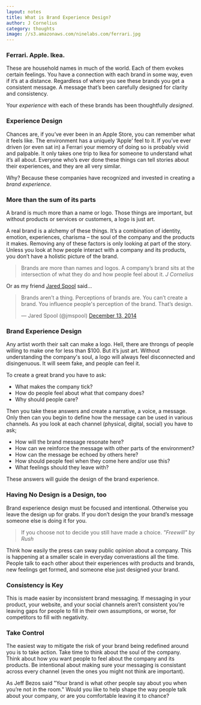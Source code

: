 ```yaml
---
layout: notes
title: What is Brand Experience Design?
author: J Cornelius
category: thoughts
image: //s3.amazonaws.com/ninelabs.com/ferrari.jpg
---
```

### Ferrari. Apple. Ikea.
These are household names in much of the world. Each of them evokes certain feelings. You have a connection with each brand in some way, even if it’s at a distance. Regardless of where you see these brands you get a consistent message. A message that’s been carefully designed for clarity and consistency.

Your *experience* with each of these brands has been thoughtfully *designed*.

### Experience Design
Chances are, if you’ve ever been in an Apple Store, you can remember what it feels like. The environment has a uniquely ‘Apple’ feel to it. If you’ve ever driven (or even sat in) a Ferrari your memory of doing so is probably vivid and palpable. It only takes one trip to Ikea for someone to understand what it’s all about. Everyone who’s ever done these things can tell stories about their experiences, and they are all very similar.

Why? Because these companies have recognized and invested in creating a *brand experience*.

### More than the sum of its parts
A brand is much more than a name or logo. Those things are important, but without products or services or customers, a logo is just art.

A real brand is a alchemy of these things. It’s a combination of identity, emotion, experiences, charisma – the soul of the company and the products it makes. Removing any of these factors is only looking at part of the story. Unless you look at how people interact with a company and its products, you don’t have a holistic picture of the brand.

> Brands are more than names and logos. A company’s brand sits at the intersection of what they do and how people feel about it. *J Cornelius*

Or as my friend [Jared Spool](https://twitter.com/jmspool) said&hellip;

<blockquote class="twitter-tweet" lang="en"><p>Brands aren’t a thing.&#10;Perceptions of brands are.&#10;&#10;You can’t create a brand.&#10;You influence people&#39;s perception of the brand.&#10;&#10;That’s design.</p>&mdash; Jared Spool (@jmspool) <a href="https://twitter.com/jmspool/status/543880902334373888">December 13, 2014</a></blockquote>
<script async src="//platform.twitter.com/widgets.js" charset="utf-8"></script>

### Brand Experience Design
Any artist worth their salt can make a logo. Hell, there are throngs of people willing to make one for less than $100. But it’s just art. Without understanding the company's soul, a logo will always feel disconnected and disingenuous. It will seem fake, and people can feel it.

To create a great brand you have to ask:

- What makes the company tick?
- How do people feel about what that company does?
- Why should people care?

Then you take these answers and create a narrative, a voice, a message. Only then can you begin to define how the message can be used in various channels. As you look at each channel (physical, digital, social) you have to ask;

- How will the brand message resonate here?
- How can we reinforce the message with other parts of the environment?
- How can the message be echoed by others here?
- How should people feel when they come here and/or use this?
- What feelings should they leave with?

These answers will guide the design of the brand experience.

### Having No Design is a Design, too

Brand experience design must be focused and intentional. Otherwise you leave the design up for grabs. If you don’t design the your brand’s message someone else is doing it for you.

> If you choose not to decide you still have made a choice. *"Freewill" by Rush*

Think how easily the press can sway public opinion about a company. This is happening at a smaller scale in everyday converastions all the time. People talk to each other about their experiences with products and brands, new feelings get formed, and someone else just designed your brand.

### Consistency is Key
This is made easier by inconsistent brand messaging. If messaging in your product, your website, and your social channels aren’t consistent you’re leaving gaps for people to fill in their own assumptions, or worse, for competitors to fill with negativity.
### Take Control
The easiest way to mitigate the risk of your brand being redefined around you is to take action. Take time to think about the soul of the company. Think about how you want people to feel about the company and its products. Be intentional about making sure your messaging is consistant across every channel (even the ones you might not think are important).

As Jeff Bezos said "Your brand is what other people say about you when you’re not in the room." Would you like to help shape the way people talk about your company, or are you comfortable leaving it to chance?
